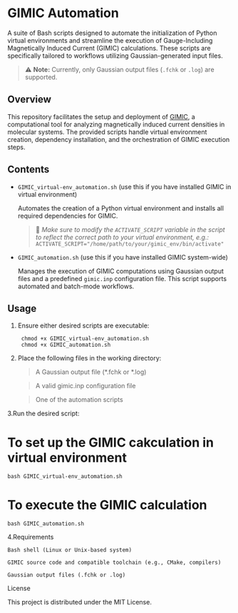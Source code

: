 # GIMIC Automation

A suite of Bash scripts designed to automate the initialization of Python virtual environments and streamline the execution of Gauge-Including Magnetically Induced Current (GIMIC) calculations. These scripts are specifically tailored to workflows utilizing Gaussian-generated input files.

> ⚠️ **Note:** Currently, only Gaussian output files (`.fchk` or `.log`) are supported.

## Overview

This repository facilitates the setup and deployment of [GIMIC](https://github.com/qmcurrents/gimic.git), a computational tool for analyzing magnetically induced current densities in molecular systems. The provided scripts handle virtual environment creation, dependency installation, and the orchestration of GIMIC execution steps.

## Contents

- `GIMIC_virtual-env_automation.sh`  (use this if you have installed GIMIC in virtual environment)
  
  Automates the creation of a Python virtual environment and installs all required dependencies for GIMIC.  
  > 🔧 *Make sure to modify the `ACTIVATE_SCRIPT` variable in the script to reflect the correct path to your virtual environment, e.g.:*  
  `ACTIVATE_SCRIPT="/home/path/to/your/gimic_env/bin/activate"`

- `GIMIC_automation.sh`  (use this if you have installed GIMIC system-wide)
  
  Manages the execution of GIMIC computations using Gaussian output files and a predefined `gimic.inp` configuration file. This script supports automated and batch-mode workflows.

## Usage


1. Ensure either desired scripts are executable: 

       
        chmod +x GIMIC_virtual-env_automation.sh
        chmod +x GIMIC_automation.sh

3. Place the following files in the working directory:

   > A Gaussian output file (*.fchk or *.log)

   > A valid gimic.inp configuration file

   > One of the automation scripts

3.Run the desired script:
 
  # To set up the GIMIC cakculation in virtual environment
    bash GIMIC_virtual-env_automation.sh

  # To execute the GIMIC calculation
    bash GIMIC_automation.sh


4.Requirements

    Bash shell (Linux or Unix-based system)

    GIMIC source code and compatible toolchain (e.g., CMake, compilers)

    Gaussian output files (.fchk or .log)

License

This project is distributed under the MIT License.
